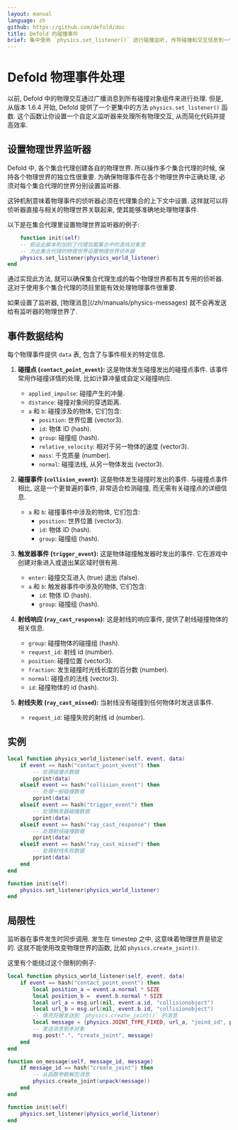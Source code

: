 ```yaml
---
layout: manual
language: zh
github: https://github.com/defold/doc
title: Defold 的碰撞事件
brief: 集中使用 `physics.set_listener()` 进行碰撞监听, 传导碰撞和交互信息到一个指定函数里.
---
```


# Defold 物理事件处理

以前, Defold 中的物理交互通过广播消息到所有碰撞对象组件来进行处理. 但是, 从版本 1.6.4 开始, Defold 提供了一个更集中的方法 `physics.set_listener()` 函数. 这个函数让你设置一个自定义监听器来处理所有物理交互, 从而简化代码并提高效率.

## 设置物理世界监听器

Defold 中, 各个集合代理创建各自的物理世界. 所以操作多个集合代理的时候, 保持各个物理世界的独立性很重要. 为确保物理事件在各个物理世界中正确处理, 必须对每个集合代理的世界分别设置监听器.

这钟机制意味着物理事件的侦听器必须在代理集合的上下文中设置. 这样就可以将侦听器直接与相关的物理世界关联起来, 使其能够准确地处理物理事件.

以下是在集合代理里设置物理世界监听器的例子:

```lua
	function init(self)
    -- 假设此脚本附加到了代理加载集合中的游戏对象里
    -- 为此集合代理的物理世界设置物理世界侦听器
    physics.set_listener(physics_world_listener)
end
```

通过实现此方法, 就可以确保集合代理生成的每个物理世界都有其专用的侦听器. 这对于使用多个集合代理的项目里能有效处理物理事件很重要.

<div class='important' markdown='1'>
如果设置了监听器, [物理消息](/zh/manuals/physics-messages) 就不会再发送给有监听器的物理世界了.
</div>

## 事件数据结构

每个物理事件提供 `data` 表, 包含了与事件相关的特定信息.

1. **碰撞点 (`contact_point_event`):**
这是物体发生碰撞发出的碰撞点事件. 该事件常用作碰撞详情的处理, 比如计算冲量或自定义碰撞响应.

   - `applied_impulse`: 碰撞产生的冲量.
   - `distance`: 碰撞对象间的穿透距离.
   - `a` 和 `b`: 碰撞涉及的物体, 它们包含:
     - `position`: 世界位置 (vector3).
     - `id`: 物体 ID (hash).
     - `group`: 碰撞组 (hash).
     - `relative_velocity`: 相对于另一物体的速度 (vector3).
     - `mass`: 千克质量 (number).
     - `normal`: 碰撞法线, 从另一物体发出 (vector3).

2. **碰撞事件 (`collision_event`):**
这是物体发生碰撞时发出的事件. 与碰撞点事件相比, 这是一个更普遍的事件, 非常适合检测碰撞, 而无需有关碰撞点的详细信息.

   - `a` 和 `b`: 碰撞事件中涉及的物体, 它们包含:
     - `position`: 世界位置 (vector3).
     - `id`: 物体 ID (hash).
     - `group`: 碰撞组 (hash).

3. **触发器事件 (`trigger_event`):** 
这是物体碰撞触发器时发出的事件. 它在游戏中创建对象进入或退出某区域时很有用.

   - `enter`: 碰撞交互进入 (true) 退出 (false).
   - `a` 和 `b`: 触发器事件中涉及的物体, 它们包含:
     - `id`: 物体 ID (hash).
     - `group`: 碰撞组 (hash).

4. **射线响应 (`ray_cast_response`):**
这是射线的响应事件, 提供了射线碰撞物体的相关信息.

   - `group`: 碰撞物体的碰撞组 (hash).
   - `request_id`: 射线 id (number).
   - `position`: 碰撞位置 (vector3).
   - `fraction`: 发生碰撞时光线长度的百分数 (number).
   - `normal`: 碰撞点的法线 (vector3).
   - `id`: 碰撞物体的 id (hash).

5. **射线失败 (`ray_cast_missed`):**
当射线没有碰撞到任何物体时发送该事件.

   - `request_id`: 碰撞失败的射线 id (number).

## 实例

```lua
local function physics_world_listener(self, event, data)
    if event == hash("contact_point_event") then
        -- 处理碰撞点数据
        pprint(data)
    elseif event == hash("collision_event") then
        -- 处理一般碰撞数据
        pprint(data)
    elseif event == hash("trigger_event") then
        -- 处理触发器碰撞数据
        pprint(data)
    elseif event == hash("ray_cast_response") then
        -- 处理射线碰撞数据
        pprint(data)
    elseif event == hash("ray_cast_missed") then
        -- 处理射线失败数据
        pprint(data)
    end
end

function init(self)
    physics.set_listener(physics_world_listener)
end
```

## 局限性

监听器在事件发生时同步调用. 发生在 timestep 之中, 这意味着物理世界是锁定的. 这就不能使用改变物理世界的函数, 比如  `physics.create_joint()`.

这里有个能绕过这个限制的例子:
```lua
local function physics_world_listener(self, event, data)
    if event == hash("contact_point_event") then
        local position_a = event.a.normal * SIZE
        local position_b =  event.b.normal * SIZE
        local url_a = msg.url(nil, event.a.id, "collisionobject")
        local url_b = msg.url(nil, event.b.id, "collisionobject")
        -- 填充将被发送到 `physics.create_joint()` 的消息
        local message = {physics.JOINT_TYPE_FIXED, url_a, "joind_id", position_a, url_b, position_b, {max_length = SIZE}}
        -- 发送消息到本对象
        msg.post(".", "create_joint", message)
    end
end

function on_message(self, message_id, message)
    if message_id == hash("create_joint") then
        -- 从函数参数解包消息
        physics.create_joint(unpack(message))
    end
end

function init(self)
    physics.set_listener(physics_world_listener)
end
```